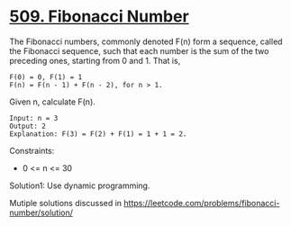 # [509. Fibonacci Number](https://leetcode.com/problems/fibonacci-number/)

The Fibonacci numbers, commonly denoted F(n) form a sequence, called the Fibonacci sequence, such that each number is the sum of the two preceding ones, starting from 0 and 1. That is,

```
F(0) = 0, F(1) = 1
F(n) = F(n - 1) + F(n - 2), for n > 1.
```

Given n, calculate F(n).

```
Input: n = 3
Output: 2
Explanation: F(3) = F(2) + F(1) = 1 + 1 = 2.
```

Constraints:

- 0 <= n <= 30

Solution1: Use dynamic programming.

Mutiple solutions discussed in https://leetcode.com/problems/fibonacci-number/solution/

